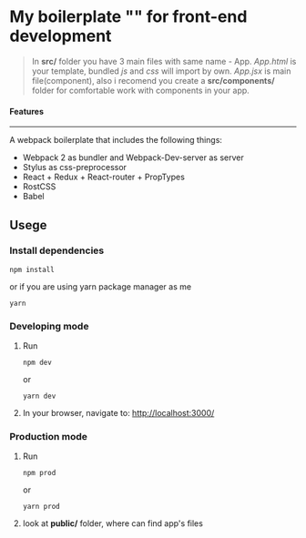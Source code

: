# My boilerplate "" for front-end development

>In **src/** folder you have 3 main files with same name - App. *App.html* is your template, bundled *js* and *css* will import by own. *App.jsx* is main file(component), also i recomend you create a **src/components/** folder for comfortable work with components in your app.


#### Features
---
A webpack boilerplate that includes the following things:
* Webpack 2 as bundler and Webpack-Dev-server as server
* Stylus as css-preprocessor
* React + Redux + React-router + PropTypes
* RostCSS
* Babel


## Usege

### Install dependencies

```
npm install
```

or if you are using yarn package manager as me

```
yarn
```

### Developing mode

1. Run

	```
	npm dev
	```
    or
    ```
    yarn dev
    ```

2. In your browser, navigate to: [http://localhost:3000/](http://localhost:3000/)

### Production mode

1. Run

	```
	npm prod
	```
    or

    ```
    yarn prod
    ```
2. look at **public/** folder, where  can find app's files



